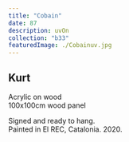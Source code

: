 ```yaml
---
title: "Cobain"
date: 87
description: uvOn
collection: "b33"
featuredImage: ./Cobainuv.jpg
---
```


## Kurt

Acrylic on wood<br/>
100x100cm wood panel

Signed and ready to hang.<br/>
Painted in El REC, Catalonia. 2020.